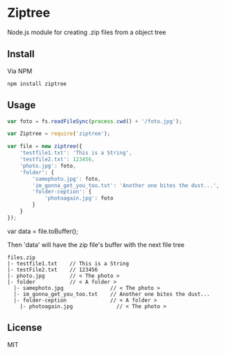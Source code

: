 Ziptree
=======

Node.js module for creating .zip files from a object tree

## Install ##
Via NPM

    npm install ziptree
    
## Usage ##

```javascript
var foto = fs.readFileSync(process.cwd() + '/foto.jpg');

var Ziptree = require('ziptree');

var file = new ziptree({
	'testfile1.txt': 'This is a String',
	'testfile2.txt': 123456,
	'photo.jpg': foto,
	'folder': {
		'samephoto.jpg': foto,
		'im_gonna_get_you_too.txt': 'Another one bites the dust...',
		'folder-ception': {
			'photoagain.jpg': foto
		}
	}
});
```

var data = file.toBuffer();
    
Then 'data' will have the zip file's buffer with the next file tree

    files.zip
    |- testfile1.txt    // This is a String
    |- testFile2.txt    // 123456
    |- photo.jpg        // < The photo >
    |- folder           // < A folder >
      |- samephoto.jpg               // < The photo >
      |- im_gonna_get_you_too.txt    // Another one bites the dust...
      |- folder-ception              // < A folder >
        |- photoagain.jpg              // < The photo >
    
## License ##

MIT
